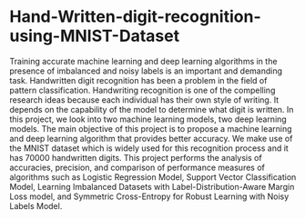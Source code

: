 # Hand-Written-digit-recognition-using-MNIST-Dataset
Training   accurate   machine   learning   and   deep learning algorithms in the presence of imbalanced and noisy labels is   an   important   and   demanding   task.   Handwritten   digit recognition   has   been   a   problem   in   the   field   of   pattern classification.  Handwriting  recognition  is  one  of  the  compelling research  ideas  because  each  individual  has  their  own  style  of writing.  It depends on  the capability  of  the model  to  determine what  digit  is  written.  In  this  project,  we  look  into  two  machine learning models, two deep learning models. The main objective of this project is to propose a machine learning and deep learning algorithm  that  provides  better  accuracy.  We  make  use  of  the MNIST dataset which is widely used for this recognition process and  it  has  70000  handwritten  digits.  This  project  performs  the analysis of accuracies, precision, and comparison of performance measures   of   algorithms   such   as   Logistic   Regression   Model, Support   Vector   Classification   Model,   Learning   Imbalanced Datasets with Label-Distribution-Aware Margin Loss model, and Symmetric Cross-Entropy for Robust Learning with Noisy Labels Model.
